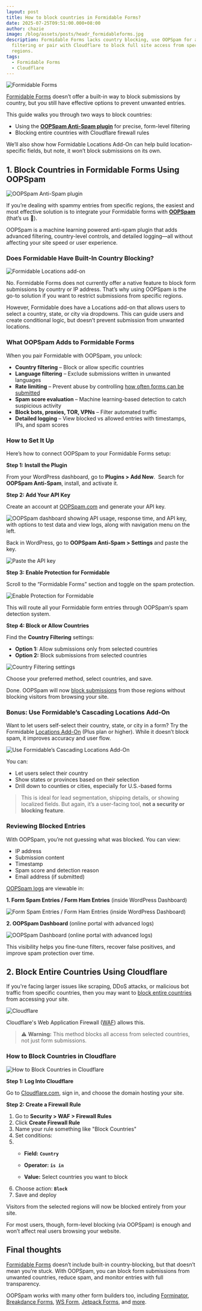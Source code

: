 ```yaml
---
layout: post
title: How to block countries in Formidable Forms?
date: 2025-07-25T09:51:00.000+08:00
author: chazie
image: /blog/assets/posts/headr_formidableforms.jpg
description: Formidable Forms lacks country blocking, use OOPSpam for advanced
  filtering or pair with Cloudflare to block full site access from specific
  regions.
tags:
  - Formidable Forms
  - Cloudflare
---
```

![Formidable Forms](/blog/assets/posts/formidable-forms-home.png "Formidable Forms")

[Formidable Forms](https://formidableforms.com/) doesn’t offer a built-in way to block submissions by country, but you still have effective options to prevent unwanted entries.

This guide walks you through two ways to block countries:

* Using the **[OOPSpam Anti-Spam plugin](https://wordpress.org/plugins/oopspam-anti-spam/)** for precise, form-level filtering
* Blocking entire countries with Cloudflare firewall rules

We’ll also show how Formidable Locations Add-On can help build location-specific fields, but note, it won’t block submissions on its own.

## **1. Block Countries in Formidable Forms Using OOPSpam**

![OOPSpam Anti-Spam plugin](/blog/assets/posts/oopspam-anti-spam-overview.png "OOPSpam Anti-Spam plugin")

If you’re dealing with spammy entries from specific regions, the easiest and most effective solution is to integrate your Formidable forms with **[OOPSpam](https://www.oopspam.com/)** (that’s us 👋).

OOPSpam is a machine learning powered anti-spam plugin that adds advanced filtering, country-level controls, and detailed logging—all without affecting your site speed or user experience.

### **Does Formidable Have Built-In Country Blocking?**

![Formidable Locations add-on ](/blog/assets/posts/cascading-locations_settings.png "Formidable Locations add-on ")

No. Formidable Forms does not currently offer a native feature to block form submissions by country or IP address. That’s why using OOPSpam is the go-to solution if you want to restrict submissions from specific regions.

However, Formidable does have a Locations add-on that allows users to select a country, state, or city via dropdowns. This can guide users and create conditional logic, but doesn’t prevent submission from unwanted locations.

### **What OOPSpam Adds to Formidable Forms**

When you pair Formidable with OOPSpam, you unlock:

* **Country filtering** – Block or allow specific countries
* **Language filtering** – Exclude submissions written in unwanted languages
* **Rate limiting** – Prevent abuse by controlling [how often forms can be submitted](https://www.oopspam.com/blog/protecting-forms-with-rate-limiting-in-wordpress-using-oopspam)
* **Spam score evaluation** – Machine learning-based detection to catch suspicious activity
* **Block bots, proxies, TOR, VPNs** – Filter automated traffic
* **Detailed logging** – View blocked vs allowed entries with timestamps, IPs, and spam scores

### **How to Set It Up**

Here’s how to connect OOPSpam to your Formidable Forms setup:

**Step 1: Install the Plugin**

From your WordPress dashboard, go to **Plugins > Add New**.  Search for **OOPSpam Anti-Spam**, install, and activate it.

**Step 2: Add Your API Key**

Create an account at [OOPSpam.com](https://app.oopspam.com/Identity/Account/Register) and generate your API key.

![OOPSpam dashboard showing API usage, response time, and API key, with options to test data and view logs, along with navigation menu on the left.](/blog/assets/posts/oopspam-dashboard-api.png "OOPSpam dashboard")

Back in WordPress, go to **OOPSpam Anti-Spam > Settings** and paste the key.

![Paste the API key](/blog/assets/posts/oopspam-api-key.png "Paste the API key")

**Step 3: Enable Protection for Formidable**

Scroll to the “Formidable Forms” section and toggle on the spam protection.

![Enable Protection for Formidable](/blog/assets/posts/formidable-forms-spam-protection-update.png "Enable Protection for Formidable")

This will route all your Formidable form entries through OOPSpam’s spam detection system.

**Step 4: Block or Allow Countries**

Find the **Country Filtering** settings:

* **Option 1:** Allow submissions only from selected countries
* **Option 2:** Block submissions from selected countries

![Country Filtering settings](/blog/assets/posts/country-filtering-settings.png "Country Filtering")

Choose your preferred method, select countries, and save.

Done. OOPSpam will now [block submissions](https://www.oopspam.com/blog/spam-protection-for-formidable) from those regions without blocking visitors from browsing your site.

### **Bonus: Use Formidable’s Cascading Locations Add-On**

Want to let users self-select their country, state, or city in a form? Try the Formidable [Locations Add-On](https://formidableforms.com/knowledgebase/formidable-locations/) (Plus plan or higher). While it doesn’t block spam, it improves accuracy and user flow.

![Use Formidable’s Cascading Locations Add-On](/blog/assets/posts/cascading-locations.gif "Use Formidable’s Cascading Locations Add-On")

You can:

* Let users select their country
* Show states or provinces based on their selection
* Drill down to counties or cities, especially for U.S.-based forms

> This is ideal for lead segmentation, shipping details, or showing localized fields. But again, it’s a user-facing tool, **not a security or blocking feature**.

### **Reviewing Blocked Entries**

With OOPSpam, you’re not guessing what was blocked. You can view:

* IP address
* Submission content
* Timestamp
* Spam score and detection reason
* Email address (if submitted)

[OOPSpam logs](https://help.oopspam.com/wordpress/form-entries/) are viewable in:

**1. Form Spam Entries / Form Ham Entries** (inside WordPress Dashboard)

![Form Spam Entries / Form Ham Entries (inside WordPress Dashboard)](/blog/assets/posts/form-spam-entries-oopspam.png "Form Spam Entries / Form Ham Entries (inside WordPress Dashboard)")

**2. OOPSpam Dashboard** (online portal with advanced logs)

![OOPSpam Dashboard (online portal with advanced logs)](/blog/assets/posts/screenshot-1.png "OOPSpam Dashboard (online portal with advanced logs)")

This visibility helps you fine-tune filters, recover false positives, and improve spam protection over time.

## **2. Block Entire Countries Using Cloudflare**

If you're facing larger issues like scraping, DDoS attacks, or malicious bot traffic from specific countries, then you may want to [block entire countries](https://www.oopspam.com/blog/blocking-countries-from-accessing-your-website-using-cloudflare) from accessing your site.

![Cloudflare](/blog/assets/posts/cloudflare-homepage.png "Cloudflare")

Cloudflare's Web Application Firewall ([WAF](https://www.cloudflare.com/application-services/products/waf/)) allows this.

> ⚠️ **Warning:** This method blocks all access from selected countries, not just form submissions.

### **How to Block Countries in Cloudflare**

![How to Block Countries in Cloudflare](/blog/assets/posts/blocking-countries-in-cloudflare.png "How to Block Countries in Cloudflare")

**Step 1: Log Into Cloudflare**

Go to [Cloudflare.com](https://dash.cloudflare.com/login), sign in, and choose the domain hosting your site.

**Step 2: Create a Firewall Rule**

1. Go to **Security > WAF > Firewall Rules**
2. Click **Create Firewall Rule**
3. Name your rule something like "Block Countries"
4. Set conditions:
5. * **Field:** **`Country`**

   * **Operator:** **`is in`**

   * **Value:** Select countries you want to block
6. Choose action: **`Block`**
7. Save and deploy

Visitors from the selected regions will now be blocked entirely from your site.

For most users, though, form-level blocking (via OOPSpam) is enough and won’t affect real users browsing your website.

## **Final thoughts**

[Formidable Forms](https://www.oopspam.com/blog/spam-protection-for-forminator) doesn’t include built-in country-blocking, but that doesn’t mean you’re stuck. With OOPSpam, you can block form submissions from unwanted countries, reduce spam, and monitor entries with full transparency.

OOPSpam works with many other form builders too, including [Forminator](https://www.oopspam.com/blog/how-to-block-countries-in-forminator), [Breakdance Forms](https://www.oopspam.com/blog/how-to-block-countries-in-breakdance-forms), [WS Form](https://www.oopspam.com/blog/how-to-block-countries-in-ws-form), [Jetpack Forms](https://www.oopspam.com/blog/how-to-block-countries-in-jetpack-forms), and [more](https://wordpress.org/plugins/oopspam-anti-spam/#:~:text=Supported%20form%20%26%20comment%20solutions%3A).
